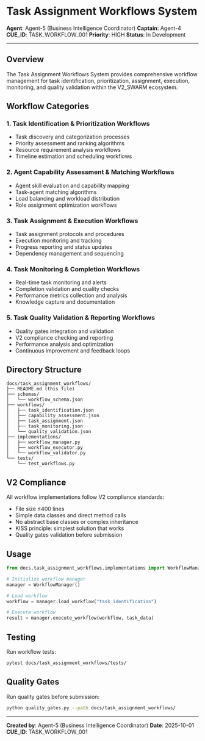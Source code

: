 # Task Assignment Workflows System

**Agent**: Agent-5 (Business Intelligence Coordinator)
**Captain**: Agent-4
**CUE_ID**: TASK_WORKFLOW_001
**Priority**: HIGH
**Status**: In Development

---

## Overview

The Task Assignment Workflows System provides comprehensive workflow management for task identification, prioritization, assignment, execution, monitoring, and quality validation within the V2_SWARM ecosystem.

## Workflow Categories

### 1. Task Identification & Prioritization Workflows
- Task discovery and categorization processes
- Priority assessment and ranking algorithms
- Resource requirement analysis workflows
- Timeline estimation and scheduling workflows

### 2. Agent Capability Assessment & Matching Workflows
- Agent skill evaluation and capability mapping
- Task-agent matching algorithms
- Load balancing and workload distribution
- Role assignment optimization workflows

### 3. Task Assignment & Execution Workflows
- Task assignment protocols and procedures
- Execution monitoring and tracking
- Progress reporting and status updates
- Dependency management and sequencing

### 4. Task Monitoring & Completion Workflows
- Real-time task monitoring and alerts
- Completion validation and quality checks
- Performance metrics collection and analysis
- Knowledge capture and documentation

### 5. Task Quality Validation & Reporting Workflows
- Quality gates integration and validation
- V2 compliance checking and reporting
- Performance analysis and optimization
- Continuous improvement and feedback loops

## Directory Structure

```
docs/task_assignment_workflows/
├── README.md (this file)
├── schemas/
│   └── workflow_schema.json
├── workflows/
│   ├── task_identification.json
│   ├── capability_assessment.json
│   ├── task_assignment.json
│   ├── task_monitoring.json
│   └── quality_validation.json
├── implementations/
│   ├── workflow_manager.py
│   ├── workflow_executor.py
│   └── workflow_validator.py
└── tests/
    └── test_workflows.py
```

## V2 Compliance

All workflow implementations follow V2 compliance standards:
- File size ≤400 lines
- Simple data classes and direct method calls
- No abstract base classes or complex inheritance
- KISS principle: simplest solution that works
- Quality gates validation before submission

## Usage

```python
from docs.task_assignment_workflows.implementations import WorkflowManager

# Initialize workflow manager
manager = WorkflowManager()

# Load workflow
workflow = manager.load_workflow("task_identification")

# Execute workflow
result = manager.execute_workflow(workflow, task_data)
```

## Testing

Run workflow tests:
```bash
pytest docs/task_assignment_workflows/tests/
```

## Quality Gates

Run quality gates before submission:
```bash
python quality_gates.py --path docs/task_assignment_workflows/
```

---

**Created by**: Agent-5 (Business Intelligence Coordinator)
**Date**: 2025-10-01
**CUE_ID**: TASK_WORKFLOW_001
